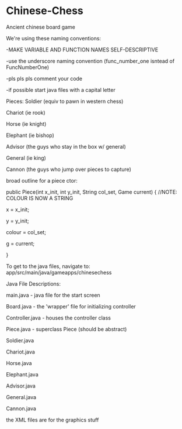 # Chinese-Chess
Ancient chinese board game

We're using these naming conventions:

-MAKE VARIABLE AND FUNCTION NAMES SELF-DESCRIPTIVE

-use the underscore naming convention (func_number_one isntead of FuncNumberOne)

-pls pls pls comment your code

-if possible start java files with a capital letter


Pieces:
Soldier (equiv to pawn in western chess)

Chariot (ie rook)

Horse (ie knight)

Elephant (ie bishop)

Advisor (the guys who stay in the box w/ general)

General (ie king)

Cannon (the guys who jump over pieces to capture)


broad outline for a piece ctor:

public Piece(int x_init, int y_init, String col_set, Game current) { //NOTE: COLOUR IS NOW A STRING

  x = x_init;
  
  y = y_init;
  
  colour = col_set;
  
  g = current;
  
}

To get to the java files, navigate to: app/src/main/java/gameapps/chinesechess

Java File Descriptions:

main.java - java file for the start screen

Board.java - the 'wrapper' file for initializing controller

Controller.java - houses the controller class

Piece.java - superclass Piece (should be abstract)

Soldier.java

Chariot.java

Horse.java

Elephant.java

Advisor.java

General.java

Cannon.java

the XML files are for the graphics stuff
